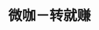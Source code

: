 ---
description: 在朋友圈转发这些段子赚钱。话说也没看到广告啊？原来是吸粉专用。
layout: post
results:
- artistId: 1093009146
  version: '1.0.1'
  primaryGenreName: Social Networking
  formattedPrice: 免费
  artworkUrl60: http://is5.mzstatic.com/image/thumb/Purple69/v4/0a/31/42/0a31428f-98ef-5ad9-7ad5-01c3f07578aa/source/60x60bb.jpg
  minimumOsVersion: '7.1'
  appletvScreenshotUrls: &a []
  sellerName: Shanghai Zhishang Network Technology Co., Ltd.
  supportedDevices:
  - iPhone4
  - iPad2Wifi
  - iPad23G
  - iPhone4S
  - iPadThirdGen
  - iPadThirdGen4G
  - iPhone5
  - iPodTouchFifthGen
  - iPadFourthGen
  - iPadFourthGen4G
  - iPadMini
  - iPadMini4G
  - iPhone5c
  - iPhone5s
  - iPhone6
  - iPhone6Plus
  - iPodTouchSixthGen
  genres:
  - 社交
  currentVersionReleaseDate: '2016-04-15T00:24:01Z'
  trackName: 微咖－转就赚
  isVppDeviceBasedLicensingEnabled: true
  description: “微咖”是一款信息资源推广的移动端应用软件。用户通过一定的奖励机制，在时下流行的应用平台上利用其他用户的社交圈把自己想要发布活动，产品等信息发布出去，旨在为用户提供一个低成本同时具有娱乐性的高传播率的信息发布渠道。
  price: 0
  trackId: 1093009147
  releaseDate: '2016-04-15T00:24:01Z'
  advisories: *a
  screenshotUrls:
  - http://a3.mzstatic.com/us/r30/Purple49/v4/fc/bf/67/fcbf6708-12ea-7c04-a3a7-66cd00d50c28/screen1136x1136.jpeg
  - http://a5.mzstatic.com/us/r30/Purple69/v4/da/64/f9/da64f941-cddd-8c29-1b5c-a494d4cfc67f/screen1136x1136.jpeg
  - http://a3.mzstatic.com/us/r30/Purple49/v4/59/de/38/59de3888-7380-c4ab-8607-07bd64acdf84/screen1136x1136.jpeg
  - http://a4.mzstatic.com/us/r30/Purple49/v4/4e/72/de/4e72de71-071c-eb1d-ff68-02ff60aab7a3/screen1136x1136.jpeg
  artistViewUrl: https://itunes.apple.com/cn/developer/shang-hai-zhi-shang-wang-luo/id1093009146?uo=4
  primaryGenreId: 6005
  kind: software
  fileSizeBytes: '12101910'
  bundleId: com.xuanit.weika
  trackContentRating: 4+
  contentAdvisoryRating: 4+
  trackCensoredName: 微咖－转就赚
  isGameCenterEnabled: false
  artistName: 上海智赏网络科技
  languageCodesISO2A:
  - EN
  - IT
  - ZH
  - ES
  features: *a
  wrapperType: software
  artworkUrl512: http://is5.mzstatic.com/image/thumb/Purple69/v4/0a/31/42/0a31428f-98ef-5ad9-7ad5-01c3f07578aa/source/512x512bb.jpg
  artworkUrl100: http://is5.mzstatic.com/image/thumb/Purple69/v4/0a/31/42/0a31428f-98ef-5ad9-7ad5-01c3f07578aa/source/100x100bb.jpg
  trackViewUrl: https://geo.itunes.apple.com/cn/app/wei-ka-zhuan-jiu-zhuan/id1093009147?mt=8&uo=4
  genreIds:
  - '6005'
  currency: CNY
  ipadScreenshotUrls: *a
category: 社交
tags: tag1
resultCount: 1
title: 微咖－转就赚

---